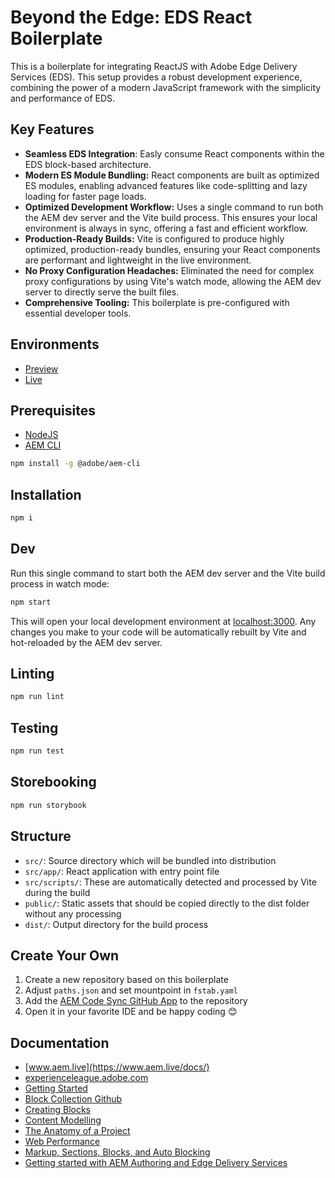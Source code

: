 # Beyond the Edge: EDS React Boilerplate

This is a boilerplate for integrating ReactJS with Adobe Edge Delivery Services (EDS). This setup provides a robust development experience, combining the power of a modern JavaScript framework with the simplicity and performance of EDS.

## Key Features

- **Seamless EDS Integration**: Easly consume React components within the EDS block-based architecture.
- **Modern ES Module Bundling:** React components are built as optimized ES modules, enabling advanced features like code-splitting and lazy loading for faster page loads.
- **Optimized Development Workflow:** Uses a single command to run both the AEM dev server and the Vite build process. This ensures your local environment is always in sync, offering a fast and efficient workflow.
- **Production-Ready Builds:** Vite is configured to produce highly optimized, production-ready bundles, ensuring your React components are performant and lightweight in the live environment.
- **No Proxy Configuration Headaches:** Eliminated the need for complex proxy configurations by using Vite's watch mode, allowing the AEM dev server to directly serve the built files.
- **Comprehensive Tooling:** This boilerplate is pre-configured with essential developer tools.

## Environments
- [Preview](https://main--eds-react--viltjs.aem.page/)
- [Live](https://main--eds-react--viltjs.aem.live/)

## Prerequisites

- [NodeJS](https://nodejs.org)
- [AEM CLI](https://www.npmjs.com/package/@adobe/aem-cli)

```sh
npm install -g @adobe/aem-cli
```

## Installation

```sh
npm i
```

## Dev

Run this single command to start both the AEM dev server and the Vite build process in watch mode:
```sh
npm start
```
This will open your local development environment at [localhost:3000](http://localhost:3000/). Any changes you make to your code will be automatically rebuilt by Vite and hot-reloaded by the AEM dev server.

## Linting

```sh
npm run lint
```

## Testing

```sh
npm run test
```

## Storebooking

```sh
npm run storybook
```

## Structure

- `src/`: Source directory which will be bundled into distribution
- `src/app/`: React application with entry point file
- `src/scripts/`: These are automatically detected and processed by Vite during the build
- `public/`: Static assets that should be copied directly to the dist folder without any processing
- `dist/`: Output directory for the build process

## Create Your Own

1. Create a new repository based on this boilerplate
2. Adjust `paths.json` and set mountpoint in `fstab.yaml`
3. Add the [AEM Code Sync GitHub App](https://github.com/apps/aem-code-sync) to the repository
4. Open it in your favorite IDE and be happy coding &#128522;

## Documentation

- [www.aem.live](https://www.aem.live/docs/)
- [experienceleague.adobe.com](https://www.aem.live/docs/aem-authoring)
- [Getting Started](https://www.aem.live/developer/ue-tutorial)
- [Block Collection Github](https://github.com/adobe/aem-block-collection/tree/main)
- [Creating Blocks](https://www.aem.live/developer/universal-editor-blocks)
- [Content Modelling](https://www.aem.live/developer/component-model-definitions)
- [The Anatomy of a Project](https://www.aem.live/developer/anatomy-of-a-project)
- [Web Performance](https://www.aem.live/developer/keeping-it-100)
- [Markup, Sections, Blocks, and Auto Blocking](https://www.aem.live/developer/markup-sections-blocks)
- [Getting started with AEM Authoring and Edge Delivery Services](https://experienceleague.adobe.com/en/docs/events/experience-manager-gems-recordings/gems2024/aem-authoring-and-edge-delivery)